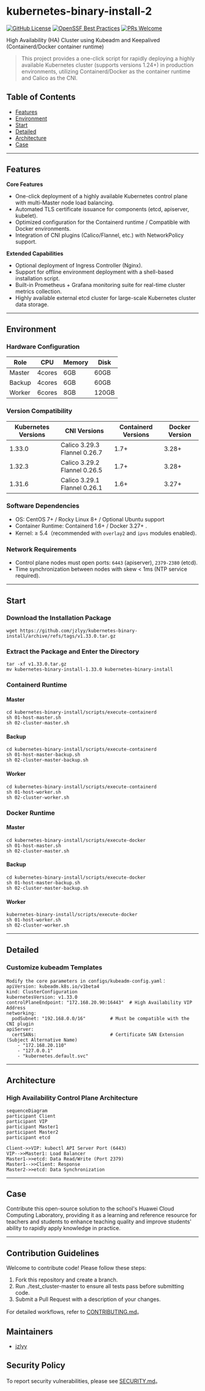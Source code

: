# kubernetes-binary-install-2
[![GitHub License](https://img.shields.io/badge/License-Apache%202.0-blue.svg)](https://www.apache.org/licenses/LICENSE-2.0)
[![OpenSSF Best Practices](https://www.bestpractices.dev/projects/10241/badge)](https://www.bestpractices.dev/projects/10241)
[![PRs Welcome](https://img.shields.io/badge/PRs-welcome-brightgreen)](CONTRIBUTING.md)


High Availability (HA) Cluster using Kubeadm and Keepalived (Containerd/Docker container runtime)

>This project provides a one-click script for rapidly deploying a highly available Kubernetes cluster (supports versions 1.24+) in production environments, utilizing Containerd/Docker as the container runtime and Calico as the CNI.

## Table of Contents
- [Features](#Features)
- [Environment](#Environment)
- [Start](#Start)
- [Detailed](#Detailed)
- [Architecture](#Architecture)
- [Case](#Case)
---
## Features
**Core Features**
- One-click deployment of a highly available Kubernetes control plane with multi-Master node load balancing.
- Automated TLS certificate issuance for components (etcd, apiserver, kubelet).
- Optimized configuration for the Containerd runtime / Compatible with Docker environments.
- Integration of CNI plugins (Calico/Flannel, etc.) with NetworkPolicy support.

**Extended Capabilities**
- Optional deployment of Ingress Controller (Nginx).
- Support for offline environment deployment with a shell-based installation script.
- Built-in Prometheus + Grafana monitoring suite for real-time cluster metrics collection.
- Highly available external etcd cluster for large-scale Kubernetes cluster data storage.
---

## Environment
### **Hardware Configuration**
| Role       | CPU     | Memory | Disk  |
|------------|---------|--------|-------|
| Master     | 4cores  | 6GB    | 60GB  | 
| Backup     | 4cores  | 6GB    | 60GB  |
| Worker     | 6cores  | 8GB    | 120GB |

### **Version Compatibility**
| Kubernetes Versions |           CNI Versions         |  Containerd Versions | Docker Version |
|---------------------|--------------------------------|----------------------|----------------|
| 1.33.0              | Calico 3.29.3  Flannel 0.26.7  | 1.7+                 | 3.28+
| 1.32.3              | Calico 3.29.2  Flannel 0.26.5  | 1.7+                 | 3.28+
| 1.31.6              | Calico 3.29.1  Flannel 0.26.1  | 1.6+                 | 3.27+

### **Software Dependencies**
- OS: CentOS 7+ / Rocky Linux 8+ / Optional Ubuntu support
- Container Runtime: Containerd 1.6+ / Docker 3.27+ .
- Kernel: ≥ 5.4（recommended with `overlay2` and `ipvs` modules enabled).

### **Network Requirements**
- Control plane nodes must open ports: `6443` (apiserver), `2379-2380` (etcd).
- Time synchronization between nodes with skew < 1ms (NTP service required).
---
## Start
### Download the Installation Package
    wget https://github.com/jzlyy/kubernetes-binary-install/archive/refs/tags/v1.33.0.tar.gz

### Extract the Package and Enter the Directory
    tar -xf v1.33.0.tar.gz
    mv kubernetes-binary-install-1.33.0 kubernetes-binary-install
### Containerd Runtime
#### Master
    cd kubernetes-binary-install/scripts/execute-containerd
    sh 01-host-master.sh 
    sh 02-cluster-master.sh
#### Backup
    cd kubernetes-binary-install/scripts/execute-containerd
    sh 01-host-master-backup.sh
    sh 02-cluster-master-backup.sh
#### Worker
    cd kubernetes-binary-install/scripts/execute-containerd
    sh 01-host-worker.sh
    sh 02-cluster-worker.sh
### Docker Runtime
#### Master
    cd kubernetes-binary-install/scripts/execute-docker
    sh 01-host-master.sh
    sh 02-cluster-master.sh
#### Backup
    cd kubernetes-binary-install/scripts/execute-docker
    sh 01-host-master-backup.sh
    sh 02-cluster-master-backup.sh
#### Worker
    kubernetes-binary-install/scripts/execute-docker
    sh 01-host-worker.sh
    sh 02-cluster-worker.sh
---
## Detailed
### Customize kubeadm Templates
    Modify the core parameters in configs/kubeadm-config.yaml：
    apiVersion: kubeadm.k8s.io/v1beta4
    kind: ClusterConfiguration
    kubernetesVersion: v1.33.0
    controlPlaneEndpoint: "172.168.20.90:16443"  # High Availability VIP Address
    networking:
      podSubnet: "192.168.0.0/16"         # Must be compatible with the CNI plugin
    apiServer:
      certSANs:                           # Certificate SAN Extension (Subject Alternative Name)
        - "172.168.20.110"
        - "127.0.0.1"
        - "kubernetes.default.svc"
---
## Architecture
### High Availability Control Plane Architecture
    sequenceDiagram
    participant Client
    participant VIP
    participant Master1
    participant Master2
    participant etcd

    Client->>VIP: kubectl API Server Port (6443)
    VIP-->>Master1: Load Balancer
    Master1->>etcd: Data Read/Write (Port 2379)
    Master1-->>Client: Response
    Master2->>etcd: Data Synchronization
---
## Case

Contribute this open-source solution to the school's Huawei Cloud Computing Laboratory, providing it as a learning and reference resource for teachers and students to enhance teaching quality and improve students' ability to rapidly apply knowledge in practice.

---
## Contribution Guidelines

Welcome to contribute code! Please follow these steps:
1. Fork this repository and create a branch.
2. Run ./test_cluster-master to ensure all tests pass before submitting code.
3. Submit a Pull Request with a description of your changes.

For detailed workflows, refer to [CONTRIBUTING.md](CONTRIBUTING.md)。

## Maintainers
- [jzlyy](https://github.com/jzlyy)

## Security Policy
To report security vulnerabilities, please see [SECURITY.md](SECURITY.md)。
